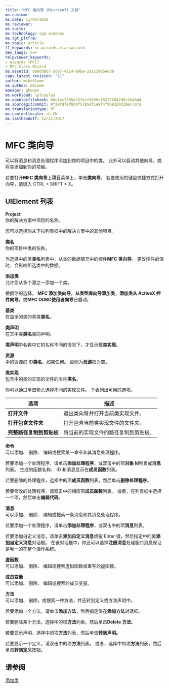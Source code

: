 ```yaml
---
title: "MFC 类向导 |Microsoft 文档"
ms.custom: 
ms.date: 11/04/2016
ms.reviewer: 
ms.suite: 
ms.technology: cpp-windows
ms.tgt_pltfrm: 
ms.topic: article
f1_keywords: vc.wizards.classwizard
dev_langs: C++
helpviewer_keywords:
- wizards (MFC)
- MFC Class Wizard
ms.assetid: 8b0dd867-5d07-4214-99be-2a1c1995e6d9
caps.latest.revision: "11"
author: mikeblome
ms.author: mblome
manager: ghogen
ms.workload: cplusplus
ms.openlocfilehash: 66ef4c3595e25fecf4930cf62275847d8c264044
ms.sourcegitcommit: 8fa8fdf0fbb4f57950f1e8f4f9b81b4d39ec7d7a
ms.translationtype: MT
ms.contentlocale: zh-CN
ms.lasthandoff: 12/21/2017
---
```

# <a name="mfc-class-wizard"></a>MFC 类向导
可以将消息和消息处理程序添加到你的项目中的类。 此外可以启动其他向导，或将类添加到你的项目。  
  
 若要打开**MFC 类向导**上**项目**菜单上，单击**类向导**。 若要使用的键盘快捷方式打开向导，请键入 CTRL + SHIFT + X。  
  
## <a name="uielement-list"></a>UIElement 列表  
 **Project**  
 你的解决方案中项目的名称。  
  
 您可以选择你从下拉列表框中的解决方案中的其他项目。  
  
 **类名**  
 你的项目中类的名称。  
  
 当选择中的类**类名**列表中，从类的数据填充中的控件**MFC 类向导**。 更改控件的值时，会影响所选类中的数据。  
  
 **添加类**  
 允许您从多个源之一添加一个类。  
  
 根据你的选择， **MFC 添加类向导**，**从类型库向导添加类**，**添加类从 ActiveX 控件向导**，或**MFC ODBC使用者向导**已启动。  
  
 **基类**  
 在显示的类的基类**类名**。  
  
 **类声明**  
 在其中类**类名**类的声明。  
  
 **类声明**中名称中它的名称不同的情况下，才显示框**类实现**。  
  
 **资源**  
 中的资源的 ID**类名**，如果任何。 否则为**资源**框为空。  
  
 **类实现**  
 包含中的类的实现的文件的名称**类名**。  
  
 你可以通过单击箭头选择不同的实现文件。 下表列出可用的选项。  
  
|选项|描述|  
|------------|-----------------|  
|**打开文件**|退出类向导并打开当前类实现文件。|  
|**打开包含文件夹**|打开包含当前类实现文件的文件夹。|  
|**完整路径复制到剪贴板**|将当前的实现文件的路径复制到剪贴板。|  
  
 **命令**  
 可以添加、 删除、 编辑或搜索某一命令和其消息处理程序。  
  
 若要添加一个处理程序，请单击**添加处理程序**，或双击中的项**对象 Id**列表或**消息**列表。 生成的函数名称、 ID 和消息显示在**成员函数**列表。  
  
 若要删除的处理程序，选择中的项**成员函数**列表，然后单击**删除处理程序**。  
  
 若要修改的处理程序，请双击中的相应项**成员函数**列表。 或者，在列表框中选择一个项，然后单击**编辑代码**。  
  
 **消息**  
 可以添加、 删除、 编辑或搜索一条消息和其消息处理程序。  
  
 若要添加一个处理程序，请单击**添加处理程序**，或双击中的项**消息**列表。  
  
 若要添加自定义消息，请单击**添加自定义消息**或按 Enter 键，然后指定中的值**添加自定义消息**对话框。 在该对话框中，你还可以选择**注册消息**处理窗口消息保证是唯一的在整个操作系统。  
  
 **虚函数**  
 可以添加、 删除、 编辑或搜索虚拟函数或重写的虚函数。  
  
 **成员变量**  
 可以添加、 删除、 编辑或搜索的成员变量。  
  
 **方法**  
 可以添加、 删除，或搜索一种方法，并还转到定义或方法声明中。  
  
 若要添加一个方法，请单击**添加方法**，然后指定值在**添加方法**对话框。  
  
 若要删除某个方法，选择中的项**方法**列表，然后单击**Delete 方法**。  
  
 若要显示声明，选择中的项**方法**列表，然后单击**转到声明。**  
  
 若要显示一个定义，请双击中的项**方法**列表。 或者，选择中的项**方法**列表，然后单击**转到定义**按钮。  
  
## <a name="see-also"></a>请参阅  
 [添加类](../../ide/adding-a-class-visual-cpp.md)

